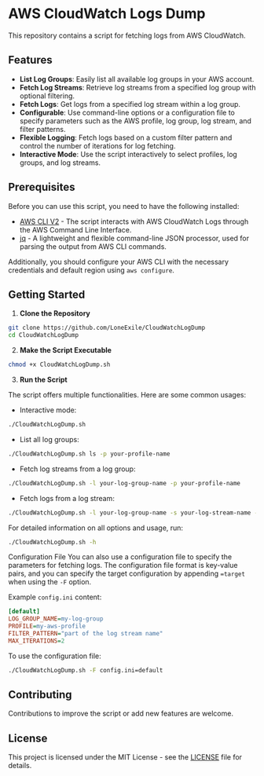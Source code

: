 # AWS CloudWatch Logs Dump

This repository contains a script for fetching logs from AWS CloudWatch.

## Features

- **List Log Groups**: Easily list all available log groups in your AWS account.
- **Fetch Log Streams**: Retrieve log streams from a specified log group with optional filtering.
- **Fetch Logs**: Get logs from a specified log stream within a log group.
- **Configurable**: Use command-line options or a configuration file to specify parameters such as the AWS profile, log group, log stream, and filter patterns.
- **Flexible Logging**: Fetch logs based on a custom filter pattern and control the number of iterations for log fetching.
- **Interactive Mode**: Use the script interactively to select profiles, log groups, and log streams.

## Prerequisites

Before you can use this script, you need to have the following installed:

- [AWS CLI V2](https://docs.aws.amazon.com/cli/latest/userguide/getting-started-install.html) - The script interacts with AWS CloudWatch Logs through the AWS Command Line Interface.
- [jq](https://github.com/jqlang/jq) - A lightweight and flexible command-line JSON processor, used for parsing the output from AWS CLI commands.

Additionally, you should configure your AWS CLI with the necessary credentials and default region using `aws configure`.

## Getting Started

1. **Clone the Repository**

```bash
git clone https://github.com/LoneExile/CloudWatchLogDump
cd CloudWatchLogDump
```

2. **Make the Script Executable**

```bash
chmod +x CloudWatchLogDump.sh
```

3. **Run the Script**

The script offers multiple functionalities. Here are some common usages:

- Interactive mode:

```bash
./CloudWatchLogDump.sh
```

- List all log groups:

```bash
./CloudWatchLogDump.sh ls -p your-profile-name
```

- Fetch log streams from a log group:

```bash
./CloudWatchLogDump.sh -l your-log-group-name -p your-profile-name
```

- Fetch logs from a log stream:

```bash
./CloudWatchLogDump.sh -l your-log-group-name -s your-log-stream-name -p your-profile-name
```

For detailed information on all options and usage, run:

```bash
./CloudWatchLogDump.sh -h
```

Configuration File
You can also use a configuration file to specify the parameters for fetching logs. The configuration file format is key-value pairs, and you can specify the target configuration by appending `=target` when using the `-F` option.

Example `config.ini` content:

```ini
[default]
LOG_GROUP_NAME=my-log-group
PROFILE=my-aws-profile
FILTER_PATTERN="part of the log stream name"
MAX_ITERATIONS=2
```

To use the configuration file:

```bash
./CloudWatchLogDump.sh -F config.ini=default
```

## Contributing

Contributions to improve the script or add new features are welcome.

## License

This project is licensed under the MIT License - see the [LICENSE](./LICENSE) file for details.
